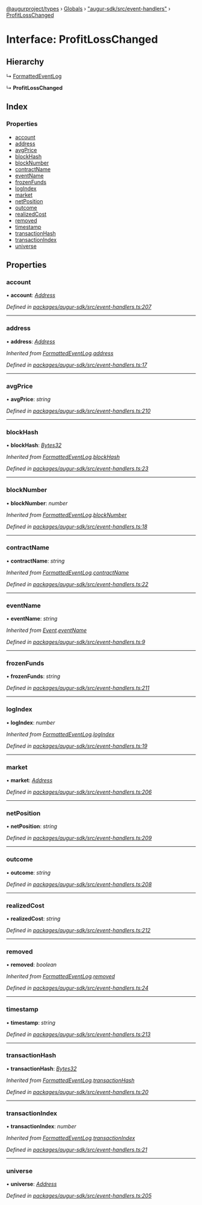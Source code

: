 [@augurproject/types](../README.md) › [Globals](../globals.md) › ["augur-sdk/src/event-handlers"](../modules/_augur_sdk_src_event_handlers_.md) › [ProfitLossChanged](_augur_sdk_src_event_handlers_.profitlosschanged.md)

# Interface: ProfitLossChanged

## Hierarchy

  ↳ [FormattedEventLog](_augur_sdk_src_event_handlers_.formattedeventlog.md)

  ↳ **ProfitLossChanged**

## Index

### Properties

* [account](_augur_sdk_src_event_handlers_.profitlosschanged.md#account)
* [address](_augur_sdk_src_event_handlers_.profitlosschanged.md#address)
* [avgPrice](_augur_sdk_src_event_handlers_.profitlosschanged.md#avgprice)
* [blockHash](_augur_sdk_src_event_handlers_.profitlosschanged.md#blockhash)
* [blockNumber](_augur_sdk_src_event_handlers_.profitlosschanged.md#blocknumber)
* [contractName](_augur_sdk_src_event_handlers_.profitlosschanged.md#contractname)
* [eventName](_augur_sdk_src_event_handlers_.profitlosschanged.md#eventname)
* [frozenFunds](_augur_sdk_src_event_handlers_.profitlosschanged.md#frozenfunds)
* [logIndex](_augur_sdk_src_event_handlers_.profitlosschanged.md#logindex)
* [market](_augur_sdk_src_event_handlers_.profitlosschanged.md#market)
* [netPosition](_augur_sdk_src_event_handlers_.profitlosschanged.md#netposition)
* [outcome](_augur_sdk_src_event_handlers_.profitlosschanged.md#outcome)
* [realizedCost](_augur_sdk_src_event_handlers_.profitlosschanged.md#realizedcost)
* [removed](_augur_sdk_src_event_handlers_.profitlosschanged.md#removed)
* [timestamp](_augur_sdk_src_event_handlers_.profitlosschanged.md#timestamp)
* [transactionHash](_augur_sdk_src_event_handlers_.profitlosschanged.md#transactionhash)
* [transactionIndex](_augur_sdk_src_event_handlers_.profitlosschanged.md#transactionindex)
* [universe](_augur_sdk_src_event_handlers_.profitlosschanged.md#universe)

## Properties

###  account

• **account**: *[Address](../modules/_augur_sdk_src_event_handlers_.md#address)*

*Defined in [packages/augur-sdk/src/event-handlers.ts:207](https://github.com/AugurProject/augur/blob/69c4be52bf/packages/augur-sdk/src/event-handlers.ts#L207)*

___

###  address

• **address**: *[Address](../modules/_augur_sdk_src_event_handlers_.md#address)*

*Inherited from [FormattedEventLog](_augur_sdk_src_event_handlers_.formattedeventlog.md).[address](_augur_sdk_src_event_handlers_.formattedeventlog.md#address)*

*Defined in [packages/augur-sdk/src/event-handlers.ts:17](https://github.com/AugurProject/augur/blob/69c4be52bf/packages/augur-sdk/src/event-handlers.ts#L17)*

___

###  avgPrice

• **avgPrice**: *string*

*Defined in [packages/augur-sdk/src/event-handlers.ts:210](https://github.com/AugurProject/augur/blob/69c4be52bf/packages/augur-sdk/src/event-handlers.ts#L210)*

___

###  blockHash

• **blockHash**: *[Bytes32](../modules/_augur_sdk_src_event_handlers_.md#bytes32)*

*Inherited from [FormattedEventLog](_augur_sdk_src_event_handlers_.formattedeventlog.md).[blockHash](_augur_sdk_src_event_handlers_.formattedeventlog.md#blockhash)*

*Defined in [packages/augur-sdk/src/event-handlers.ts:23](https://github.com/AugurProject/augur/blob/69c4be52bf/packages/augur-sdk/src/event-handlers.ts#L23)*

___

###  blockNumber

• **blockNumber**: *number*

*Inherited from [FormattedEventLog](_augur_sdk_src_event_handlers_.formattedeventlog.md).[blockNumber](_augur_sdk_src_event_handlers_.formattedeventlog.md#blocknumber)*

*Defined in [packages/augur-sdk/src/event-handlers.ts:18](https://github.com/AugurProject/augur/blob/69c4be52bf/packages/augur-sdk/src/event-handlers.ts#L18)*

___

###  contractName

• **contractName**: *string*

*Inherited from [FormattedEventLog](_augur_sdk_src_event_handlers_.formattedeventlog.md).[contractName](_augur_sdk_src_event_handlers_.formattedeventlog.md#contractname)*

*Defined in [packages/augur-sdk/src/event-handlers.ts:22](https://github.com/AugurProject/augur/blob/69c4be52bf/packages/augur-sdk/src/event-handlers.ts#L22)*

___

###  eventName

• **eventName**: *string*

*Inherited from [Event](_augur_sdk_src_event_handlers_.event.md).[eventName](_augur_sdk_src_event_handlers_.event.md#eventname)*

*Defined in [packages/augur-sdk/src/event-handlers.ts:9](https://github.com/AugurProject/augur/blob/69c4be52bf/packages/augur-sdk/src/event-handlers.ts#L9)*

___

###  frozenFunds

• **frozenFunds**: *string*

*Defined in [packages/augur-sdk/src/event-handlers.ts:211](https://github.com/AugurProject/augur/blob/69c4be52bf/packages/augur-sdk/src/event-handlers.ts#L211)*

___

###  logIndex

• **logIndex**: *number*

*Inherited from [FormattedEventLog](_augur_sdk_src_event_handlers_.formattedeventlog.md).[logIndex](_augur_sdk_src_event_handlers_.formattedeventlog.md#logindex)*

*Defined in [packages/augur-sdk/src/event-handlers.ts:19](https://github.com/AugurProject/augur/blob/69c4be52bf/packages/augur-sdk/src/event-handlers.ts#L19)*

___

###  market

• **market**: *[Address](../modules/_augur_sdk_src_event_handlers_.md#address)*

*Defined in [packages/augur-sdk/src/event-handlers.ts:206](https://github.com/AugurProject/augur/blob/69c4be52bf/packages/augur-sdk/src/event-handlers.ts#L206)*

___

###  netPosition

• **netPosition**: *string*

*Defined in [packages/augur-sdk/src/event-handlers.ts:209](https://github.com/AugurProject/augur/blob/69c4be52bf/packages/augur-sdk/src/event-handlers.ts#L209)*

___

###  outcome

• **outcome**: *string*

*Defined in [packages/augur-sdk/src/event-handlers.ts:208](https://github.com/AugurProject/augur/blob/69c4be52bf/packages/augur-sdk/src/event-handlers.ts#L208)*

___

###  realizedCost

• **realizedCost**: *string*

*Defined in [packages/augur-sdk/src/event-handlers.ts:212](https://github.com/AugurProject/augur/blob/69c4be52bf/packages/augur-sdk/src/event-handlers.ts#L212)*

___

###  removed

• **removed**: *boolean*

*Inherited from [FormattedEventLog](_augur_sdk_src_event_handlers_.formattedeventlog.md).[removed](_augur_sdk_src_event_handlers_.formattedeventlog.md#removed)*

*Defined in [packages/augur-sdk/src/event-handlers.ts:24](https://github.com/AugurProject/augur/blob/69c4be52bf/packages/augur-sdk/src/event-handlers.ts#L24)*

___

###  timestamp

• **timestamp**: *string*

*Defined in [packages/augur-sdk/src/event-handlers.ts:213](https://github.com/AugurProject/augur/blob/69c4be52bf/packages/augur-sdk/src/event-handlers.ts#L213)*

___

###  transactionHash

• **transactionHash**: *[Bytes32](../modules/_augur_sdk_src_event_handlers_.md#bytes32)*

*Inherited from [FormattedEventLog](_augur_sdk_src_event_handlers_.formattedeventlog.md).[transactionHash](_augur_sdk_src_event_handlers_.formattedeventlog.md#transactionhash)*

*Defined in [packages/augur-sdk/src/event-handlers.ts:20](https://github.com/AugurProject/augur/blob/69c4be52bf/packages/augur-sdk/src/event-handlers.ts#L20)*

___

###  transactionIndex

• **transactionIndex**: *number*

*Inherited from [FormattedEventLog](_augur_sdk_src_event_handlers_.formattedeventlog.md).[transactionIndex](_augur_sdk_src_event_handlers_.formattedeventlog.md#transactionindex)*

*Defined in [packages/augur-sdk/src/event-handlers.ts:21](https://github.com/AugurProject/augur/blob/69c4be52bf/packages/augur-sdk/src/event-handlers.ts#L21)*

___

###  universe

• **universe**: *[Address](../modules/_augur_sdk_src_event_handlers_.md#address)*

*Defined in [packages/augur-sdk/src/event-handlers.ts:205](https://github.com/AugurProject/augur/blob/69c4be52bf/packages/augur-sdk/src/event-handlers.ts#L205)*
